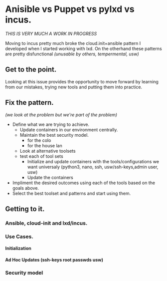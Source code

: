 # Anisible vs Puppet vs pylxd vs incus.
*THIS IS VERY MUCH A WORK IN PROGRESS*

Moving to incus pretty much broke the cloud.init+ansible pattern I developed when I started working with lxd. On the otherhand these patterns are pretty disfunctional *(unusable by others, tempermental, usw)*

## Get to the point.
Looking at this issue provides the opportunity to move forward by learning from our mistakes, trying new tools and putting them into practice.

## Fix the pattern.
*(we look at the problem but we're part of the problem)*

- Define what we are trying to achieve.
    - Update containers in our environment centrally.
    - Maintain the best security model.
        - for the colo
        - for the house lan
    - Look at alternative toolsets
    - test each of tool sets
        - Initialize and update containers with the tools/configurations we want universaly (python3, nano, ssh, usw/ssh-keys,admin user, usw)
        - Update the containers
- Impliment the desired outcomes using each of the tools based on the goals above.
- Select the best toolset and patterns and start using them. 

## Getting to it.
### Ansible, cloud-init and lxd/incus.
### Use Cases.
#### Initialization
#### Ad Hoc Updates (ssh-keys root passwds usw)
### Security model